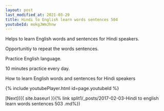 ```yaml
---
layout: post
last_modified_at: 2021-03-29
title: Hindi to English learn words sentences 504 
youtubeId: mokgJWmJhnw
---
```

 
 
Helps to learn English words and sentences for Hindi speakers.

Opportunitiy to repeat the words sentences. 

Practice English language. 
 
10 minutes practice every day. 
 
How to learn English words and sentences for Hindi speakers 
 
{% include youtubePlayer.html id=page.youtubeId %}
 
 
[Next]({{ site.baseurl }}{% link  split1/_posts/2017-02-03-Hindi to english learn words sentences 503 .md%})
 
